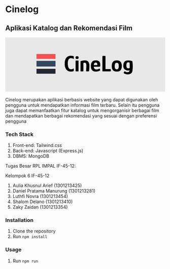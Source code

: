 # Cinelog
## Aplikasi Katalog dan Rekomendasi Film

![Logo](cinelog_logo.png)

Cinelog merupakan aplikasi berbasis website yang dapat digunakan oleh pengguna untuk mendapatkan informasi film terbaru. Selain itu pengguna juga dapat memanfaatkan fitur katalog untuk mengorganisir berbagai film dan mendapatkan berbagai rekomendasi yang sesuai dengan preferensi pengguna

### Tech Stack
1. Front-end: Tailwind.css
2. Back-end: Javascript (Express.js)
3. DBMS: MongoDB

Tugas Besar RPL IMPAL IF-45-12:

Kelompok 6 IF-45-12

1. Aulia Khusnul Arief (1301213425)
2. Daniel Pratama Manurung (1301213281)
3. Luthfi Novra (1301213454)
4. Shalom Delano (1301213410)
5. Zaky Zaidan (1301213354)

### Installation

1. Clone the repository
2. Run `npm install`

### Usage

1. Run `npm run`